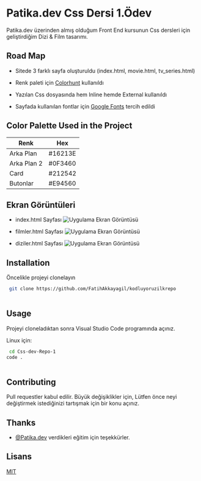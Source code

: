 
# Patika.dev Css Dersi 1.Ödev

Patika.dev üzerinden almış olduğum Front End kursunun Css dersleri için geliştirdiğim 
Dizi & Film tasarımı.


## 
## Road Map

- Sitede 3 farklı sayfa oluşturuldu (index.html, movie.html, tv_series.html)
- Renk paleti için [Colorhunt](https://colorhunt.co) kullanıldı
- Yazılan Css dosyasında hem Inline hemde External kullanıldı
- Sayfada kullanılan fontlar için [Google Fonts](https://fonts.google.com) tercih edildi

  ## 
## Color Palette Used in the Project

| Renk             | Hex                                                                |
| ----------------- | ------------------------------------------------------------------ |
| Arka Plan | #16213E |
| Arka Plan 2 | #0F3460 |
| Card | #212542 |
| Butonlar | #E94560 | 




## 
## Ekran Görüntüleri

- index.html Sayfası
![Uygulama Ekran Görüntüsü](https://i.hizliresim.com/ljtlu1w.png)

- filmler.html Sayfası
![Uygulama Ekran Görüntüsü](https://via.placeholder.com/468x300?text=App+Screenshot+Here)

- diziler.html Sayfası
![Uygulama Ekran Görüntüsü](https://via.placeholder.com/468x300?text=App+Screenshot+Here)

## Installation 

Öncelikle projeyi clonelayın

```bash 
 git clone https://github.com/FatihAkkayagil/kodluyoruzilkrepo
  
```
    
## Usage 

Projeyi cloneladıktan sonra Visual Studio Code programında açınız.

Linux için:

```bash 
 cd Css-dev-Repo-1
code .
  
```
    
## Contributing


Pull requestler kabul edilir. Büyük değişiklikler için, Lütfen önce neyi değiştirmek istediğinizi tartışmak için bir konu açınız.

## 
## Thanks

- [@Patika.dev](https://app.patika.dev) verdikleri eğitim için teşekkürler.

## 
  
## Lisans

[MIT](https://choosealicense.com/licenses/mit/)

  
